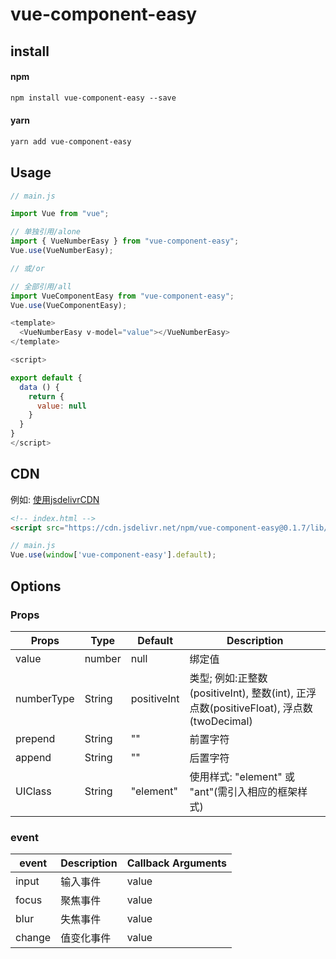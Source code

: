 # vue-component-easy

## install

#### npm

```diff
npm install vue-component-easy --save
```

#### yarn

```diff
yarn add vue-component-easy
```

## Usage

```js
// main.js

import Vue from "vue";

// 单独引用/alone
import { VueNumberEasy } from "vue-component-easy";
Vue.use(VueNumberEasy);

// 或/or

// 全部引用/all
import VueComponentEasy from "vue-component-easy";
Vue.use(VueComponentEasy);
```

```js
<template>
  <VueNumberEasy v-model="value"></VueNumberEasy>
</template>

<script>

export default {
  data () {
    return {
      value: null
    }
  }
}
</script>
```

## CDN
例如: [使用jsdelivrCDN](https://www.jsdelivr.com/package/npm/vue-component-easy "使用jsdelivrCDN")
```html
<!-- index.html -->
<script src="https://cdn.jsdelivr.net/npm/vue-component-easy@0.1.7/lib/vue-component-easy.umd.min.js"></script>
```
```js
// main.js
Vue.use(window['vue-component-easy'].default);
```

## Options

### Props

| Props      | Type   | Default     | Description                                                                            |
| ---------- | ------ | ----------- | -------------------------------------------------------------------------------------- |
| value      | number | null        | 绑定值                                                                                 |
| numberType | String | positiveInt | 类型; 例如:正整数(positiveInt), 整数(int), 正浮点数(positiveFloat), 浮点数(twoDecimal) |
| prepend    | String | ""          | 前置字符                                                                               |
| append     | String | ""          | 后置字符                                                                               |
| UIClass    | String | "element"   | 使用样式: "element" 或 "ant"(需引入相应的框架样式)                                     |

### event

| event  | Description | Callback Arguments |
| ------ | ----------- | ------------------ |
| input  | 输入事件    | value              |
| focus  | 聚焦事件    | value              |
| blur   | 失焦事件    | value              |
| change | 值变化事件  | value              |
